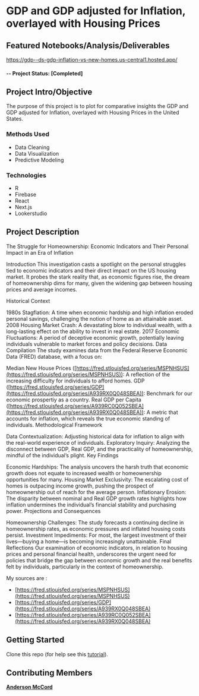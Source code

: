 # GDP and GDP adjusted for Inflation, overlayed with Housing Prices

## Featured Notebooks/Analysis/Deliverables
https://gdp--ds-gdp-inflation-vs-new-homes.us-central1.hosted.app/

#### -- Project Status: [Completed]

## Project Intro/Objective
The purpose of this project is to plot for comparative insights the GDP and GDP adjusted for Inflation, overlayed with Housing Prices in the United States.


### Methods Used
* Data Cleaning
* Data Visualization
* Predictive Modeling


### Technologies
* R
* Firebase
* React
* Next.js
* Lookerstudio



## Project Description
The Struggle for Homeownership: Economic Indicators and Their Personal Impact in an Era of Inflation

Introduction This investigation casts a spotlight on the personal struggles tied to economic indicators and their direct impact on the US housing market. It probes the stark reality that, as economic figures rise, the dream of homeownership dims for many, given the widening gap between housing prices and average incomes.

Historical Context

1980s Stagflation: A time when economic hardship and high inflation eroded personal savings, challenging the notion of home as an attainable asset.
2008 Housing Market Crash: A devastating blow to individual wealth, with a long-lasting effect on the ability to invest in real estate.
2017 Economic Fluctuations: A period of deceptive economic growth, potentially leaving individuals vulnerable to market forces and policy decisions.
Data Compilation The study examines data from the Federal Reserve Economic Data (FRED) database, with a focus on:

Median New House Prices ([https://fred.stlouisfed.org/series/MSPNHSUS](https://fred.stlouisfed.org/series/MSPNHSUS)): A reflection of the increasing difficulty for individuals to afford homes.
GDP  ([https://fred.stlouisfed.org/series/GDP](https://fred.stlouisfed.org/series/A939RX0Q048SBEA)): Benchmark for our economic prospertiy as a country.
Real GDP per Capita ([https://fred.stlouisfed.org/series/A939RC0Q052SBEA](https://fred.stlouisfed.org/series/A939RX0Q048SBEA)): A metric that accounts for inflation, which reveals the true economic standing of individuals.
Methodological Framework

Data Contextualization: Adjusting historical data for inflation to align with the real-world experience of individuals.
Exploratory Inquiry: Analyzing the disconnect between GDP, Real GDP, and the practicality of homeownership, mindful of the individual’s plight.
Key Findings

Economic Hardships: The analysis uncovers the harsh truth that economic growth does not equate to increased wealth or homeownership opportunities for many.
Housing Market Exclusivity: The escalating cost of homes is outpacing income growth, pushing the prospect of homeownership out of reach for the average person.
Inflationary Erosion: The disparity between nominal and Real GDP growth rates highlights how inflation undermines the individual’s financial stability and purchasing power.
Projections and Consequences

Homeownership Challenges: The study forecasts a continuing decline in homeownership rates, as economic pressures and inflated housing costs persist.
Investment Impediments: For most, the largest investment of their lives—buying a home—is becoming increasingly unattainable.
Final Reflections Our examination of economic indicators, in relation to housing prices and personal financial health, underscores the urgent need for policies that bridge the gap between economic growth and the real benefits felt by individuals, particularly in the context of homeownership.


My sources are :

* [https://fred.stlouisfed.org/series/MSPNHSUS](https://fred.stlouisfed.org/series/MSPNHSUS)
* [https://fred.stlouisfed.org/series/GDP](https://fred.stlouisfed.org/series/A939RX0Q048SBEA)
* [https://fred.stlouisfed.org/series/A939RC0Q052SBEA](https://fred.stlouisfed.org/series/A939RX0Q048SBEA)

## Getting Started

 Clone this repo (for help see this [tutorial](https://help.github.com/articles/cloning-a-repository/)).





## Contributing Members

**[Anderson McCord](https://github.com/thebigduck)**
